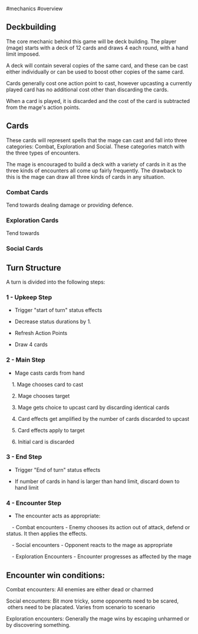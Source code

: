 #mechanics #overview

## Deckbuilding

The core mechanic behind this game will be deck building. The player (mage) starts with a deck of 12 cards and draws 4 each round, with a hand limit imposed.

A deck will contain several copies of the same card, and these can be cast either individually or can be used to boost other copies of the same card.

Cards generally cost one action point to cast, however upcasting a currently played card has no additional cost other than discarding the cards.

When a card is played, it is discarded and the cost of the card is subtracted from the mage's action points.

  

## Cards

These cards will represent spells that the mage can cast and fall into three categories: Combat, Exploration and Social. These categories match with the three types of encounters.

The mage is encouraged to build a deck with a variety of cards in it as the three kinds of encounters all come up fairly frequently. The drawback to this is the mage can draw all three kinds of cards in any situation.

  

### Combat Cards

Tend towards dealing damage or providing defence.

  

### Exploration Cards

Tend towards

  

### Social Cards

  
  

## Turn Structure

A turn is divided into the following steps:

  

### 1 - Upkeep Step

- Trigger "start of turn" status effects

- Decrease status durations by 1.

- Refresh Action Points

- Draw 4 cards

  

### 2 - Main Step

- Mage casts cards from hand

    1. Mage chooses card to cast

    2. Mage chooses target

    3. Mage gets choice to upcast card by discarding identical cards

    4. Card effects get amplified by the number of cards discarded to upcast

    5. Card effects apply to target

    6. Initial card is discarded

  

### 3 - End Step

- Trigger "End of turn" status effects

- If number of cards in hand is larger than hand limit, discard down to hand limit

  

### 4 - Encounter Step

- The encounter acts as appropriate:

    - Combat encounters - Enemy chooses its action out of attack, defend or status. It then applies the effects.

    - Social encounters - Opponent reacts to the mage as appropriate

    - Exploration Encounters - Encounter progresses as affected by the mage

  

## Encounter win conditions:

Combat encounters: All enemies are either dead or charmed

Social encounters: Bit more tricky, some opponents need to be scared,  others need to be placated. Varies from scenario to scenario

Exploration encounters: Generally the mage wins by escaping unharmed or by discovering something.